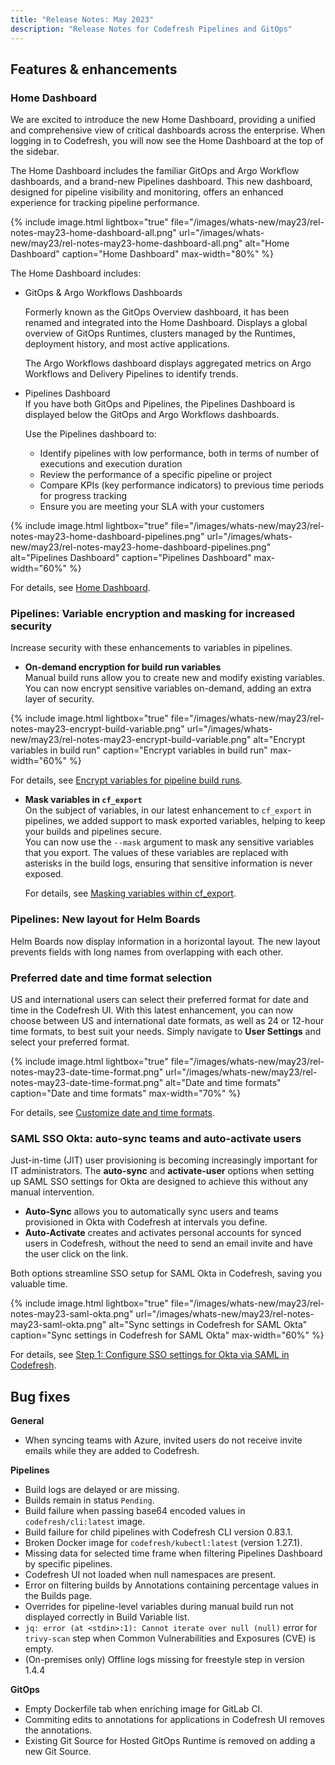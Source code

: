 ```yaml
---
title: "Release Notes: May 2023"
description: "Release Notes for Codefresh Pipelines and GitOps"
---
```



## Features & enhancements

### Home Dashboard

We are excited to introduce the new Home Dashboard, providing a unified and comprehensive view of critical dashboards across the enterprise. When logging in to Codefresh, you will now see the Home Dashboard at the top of the sidebar.

The Home Dashboard includes the familiar GitOps and Argo Workflow dashboards, and a brand-new Pipelines dashboard. This new dashboard, designed for pipeline visibility and monitoring, offers an enhanced experience for tracking pipeline performance.

 {% include 
image.html 
lightbox="true" 
file="/images/whats-new/may23/rel-notes-may23-home-dashboard-all.png" 
url="/images/whats-new/may23/rel-notes-may23-home-dashboard-all.png" 
alt="Home Dashboard" 
caption="Home Dashboard" 
max-width="80%" 
%}

The Home Dashboard includes:

* GitOps & Argo Workflows Dashboards  

  Formerly known as the GitOps Overview dashboard, it has been renamed and integrated into the Home Dashboard.
  Displays a global overview of GitOps Runtimes, clusters managed by the Runtimes, deployment history, and most active applications. 

   The Argo Workflows dashboard displays aggregated metrics on Argo Workflows and Delivery Pipelines to identify trends.

* Pipelines Dashboard   
  If you have both GitOps and Pipelines, the Pipelines Dashboard is displayed below the GitOps and Argo Workflows dashboards.  
  
  Use the Pipelines dashboard to:
  * Identify pipelines with low performance, both in terms of number of executions and execution duration
  * Review the performance of a specific pipeline or project
  * Compare KPIs (key performance indicators) to previous time periods for progress tracking
  * Ensure you are meeting your SLA with your customers

{% include 
image.html 
lightbox="true" 
file="/images/whats-new/may23/rel-notes-may23-home-dashboard-pipelines.png" 
url="/images/whats-new/may23/rel-notes-may23-home-dashboard-pipelines.png" 
alt="Pipelines Dashboard" 
caption="Pipelines Dashboard" 
max-width="60%" 
%}


For details, see [Home Dashboard]({{site.baseurl}}/docs/dashboards/home-dashboard/).

### Pipelines: Variable encryption and masking for increased security

Increase security with these enhancements to variables in pipelines.

* **On-demand encryption for build run variables**    
  Manual build runs allow you to create new and modify existing variables. You can now encrypt sensitive variables  on-demand, adding an extra layer of security. 

{% include 
image.html 
lightbox="true" 
file="/images/whats-new/may23/rel-notes-may23-encrypt-build-variable.png" 
url="/images/whats-new/may23/rel-notes-may23-encrypt-build-variable.png" 
alt="Encrypt variables in build run" 
caption="Encrypt variables in build run" 
max-width="60%" 
%}

  For details, see [Encrypt variables for pipeline build runs]({{site.baseurl}}/docs/pipelines/variables/#encrypt-variables-for-pipeline-build-runs).

* **Mask variables in `cf_export`**   
  On the subject of variables, in our latest enhancement to `cf_export` in pipelines, we added support to mask exported variables, helping to keep your builds and pipelines secure.   
  You can now use the `--mask` argument to mask any sensitive variables that you export. The values of these variables are replaced with asterisks in the build logs, ensuring that sensitive information is never exposed. 

  For details, see [Masking variables within cf_export]({{site.baseurl}}/docs/pipelines/variables/#masking-variables-within-cf_export).


### Pipelines: New layout for Helm Boards
Helm Boards now display information in a horizontal layout. The new layout prevents fields with long names from overlapping with each other.

<!-- 
### Pipelines: Automated build deletion
Set the desired time-to-live (TTL) for your builds to automatically remove older builds and free up valuable storage resources in your build environments. Fewer builds also make it easier to navigate to and find relevant builds for monitoring and troubleshooting.

Take advantage of the `TTL_RETENTION_POLICY_IS_ENABLED` and `TTL_RETENTION_POLICY_IN_DAYS` environment variables in `cf-api` to effortlessly configure automated build deletion. 

For details, see [Configure build retention policy for pipelines]({{site.baseurl}}/docs/pipelines/configuration/build-retention-policy/).

-->

### Preferred date and time format selection
US and international users can select their preferred format for date and time in the Codefresh UI. With this latest enhancement, you can now choose between US and international date formats, as well as 24 or 12-hour time formats, to best suit your needs. 
Simply navigate to **User Settings** and select your preferred format. 

{% include 
image.html 
lightbox="true" 
file="/images/whats-new/may23/rel-notes-may23-date-time-format.png" 
url="/images/whats-new/may23/rel-notes-may23-date-time-format.png" 
alt="Date and time formats" 
caption="Date and time formats"
max-width="70%" 
%}

For details, see [Customize date and time formats]({{site.baseurl}}/docs/administration/user-self-management/user-settings/#customize-date-and-time-formats).

### SAML SSO Okta: auto-sync teams and auto-activate users 
Just-in-time (JIT) user provisioning is becoming increasingly important for IT administrators. The **auto-sync** and **activate-user** options when setting up SAML SSO settings for Okta are designed to achieve this without any manual intervention.
* **Auto-Sync** allows you to automatically sync users and teams provisioned in Okta with Codefresh at intervals you define. 
* **Auto-Activate** creates and activates personal accounts for synced users in Codefresh, without the need to send an email invite and have the user click on the link.

Both options streamline SSO setup for SAML Okta in Codefresh, saving you valuable time. 

{% include 
image.html 
lightbox="true" 
file="/images/whats-new/may23/rel-notes-may23-saml-okta.png" 
url="/images/whats-new/may23/rel-notes-may23-saml-okta.png" 
alt="Sync settings in Codefresh for SAML Okta" 
caption="Sync settings in Codefresh for SAML Okta" 
max-width="60%" 
%}

For details, see [Step 1: Configure SSO settings for Okta via SAML in Codefresh]({{site.baseurl}}/docs/administration/single-sign-on/saml/saml-okta/#step-2-configure-sso-settings-for-codefresh-in-okta).
 


## Bug fixes

**General**
* When syncing teams with Azure, invited users do not receive invite emails while they are added to Codefresh.

**Pipelines**  
* Build logs are delayed or are missing.
* Builds remain in status `Pending`.
* Build failure when passing base64 encoded values in `codefresh/cli:latest` image. 
* Build failure for child pipelines with Codefresh CLI version 0.83.1.
* Broken Docker image for `codefresh/kubectl:latest` (version 1.27.1).
* Missing data for selected time frame when filtering Pipelines Dashboard by specific pipelines.
* Codefresh UI not loaded when null namespaces are present.
* Error on filtering builds by Annotations containing percentage values in the Builds page.
* Overrides for pipeline-level variables during manual build run not displayed correctly in Build Variable list.
* `jq: error (at <stdin>:1): Cannot iterate over null (null)` error for `trivy-scan` step when Common Vulnerabilities and Exposures (CVE) is empty. 
* (On-premises only) Offline logs missing for freestyle step in version 1.4.4

**GitOps**  
* Empty Dockerfile tab when enriching image for GitLab CI.
* Commiting edits to annotations for applications in Codefresh UI removes the annotations.
* Existing Git Source for Hosted GitOps Runtime is removed on adding a new Git Source. 